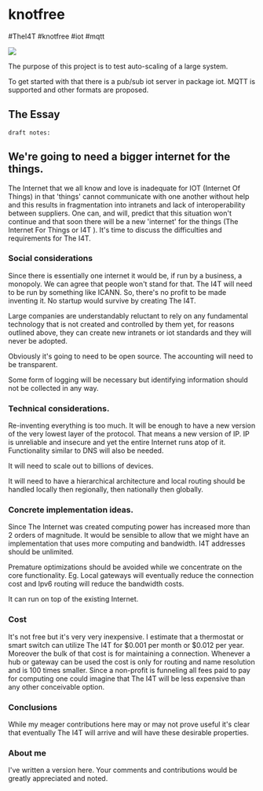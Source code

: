 # knotfree  
#TheI4T #knotfree #iot #mqtt

![](https://github.com/awootton/knotfreeiot/workflows/Go/badge.svg)

The purpose of this project is to test auto-scaling of a large system. 

To get started with that there is a pub/sub iot server in package iot. MQTT is supported and other formats are proposed.

## The Essay
    draft notes:
## We're going to need a bigger internet for the things. 

The Internet that we all know and love is inadequate for IOT (Internet Of Things) in that 'things' cannot communicate with one another without help and this results in fragmentation into intranets and lack of interoperability between suppliers. One can, and will, predict that this situation won't continue and that soon there will be a new 'internet' for the things (The Internet For Things or I4T ). It's time to discuss the difficulties and requirements for The I4T.

### Social considerations

Since there is essentially one internet it would be, if run by a business, a monopoly. We can agree that people won't stand for that. The I4T will need to be run by something like ICANN. So, there's no profit to be made inventing it. No startup would survive by creating The I4T. 

Large companies are understandably reluctant to rely on any fundamental technology that is not created and controlled by them yet, for reasons outlined above, they can create new intranets or iot standards and they will never be adopted. 

Obviously it's going to need to be open source. The accounting will need to be transparent. 

Some form of logging will be necessary but identifying information should not be collected in any way. 

### Technical considerations.

Re-inventing everything is too much. It will be enough to have a new version of the very lowest layer of the protocol. That means a new version of IP. IP is unreliable and insecure and yet the entire Internet runs atop of it. Functionality similar to DNS will also be needed. 

It will need to scale out to billions of devices. 

It will need to have a hierarchical architecture and local routing should be handled locally then regionally, then nationally then globally. 

### Concrete implementation ideas. 

Since The Internet was created computing power has increased more than 2 orders of magnitude. It would be sensible to allow that we might have an implementation that uses more computing and bandwidth. I4T addresses should be unlimited. 

Premature optimizations should be avoided while we concentrate on the core functionality. Eg. Local gateways will eventually reduce the connection cost and Ipv6 routing will reduce the bandwidth costs.

It can run on top of the existing Internet.

### Cost

It's not free but it's very very inexpensive. I estimate that a thermostat or smart switch can utilize The I4T for $0.001 per month or $0.012 per year. Moreover the bulk of that cost is for maintaining a connection. Whenever a hub or gateway can be used the cost is only for routing and name resolution and is 100 times smaller. Since a non-profit is funneling all fees paid to pay for computing one could imagine that The I4T will be less expensive than any other conceivable option. 

### Conclusions

While my meager contributions here may or may not prove useful it's clear that eventually The I4T will arrive and will have these desirable properties.

### About me

I've written a version here. Your comments and contributions would be greatly appreciated and noted.


